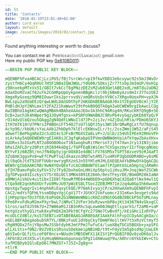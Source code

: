 ```yaml
---
id: 53
title: 'Contacts'
date: '2018-01-19T23:01:40+01:00'
author: Lord_evron
layout: default
image: /assets/images/2018/02/contact.jpg
---
```


Found anything interesting or worth to discuss?

You can contact me at: <span style="color: grey;">  **Petricca**(doot)**Luca**(aat) **gmail.com** </span>  
Here my public PGP key [0x610BD011](https://lukemainframe.top/assets/0x610BD011.asc):

<pre style="font-size: 10pt; color: green; overflow-x: auto; max-width: 520px">
—–BEGIN PGP PUBLIC KEY BLOCK—– 

mQENBFhFva4BCACjLciPU5/fBj7srcWsrvp19fkwYDDS3ebcuywc92s5mJ3WvOr2
zystfH6Cy4QqR0Uc7H5F1N0aIQWJWUL/YdG00/SOkvjZr77txbpJmImUP/0xH1pj
z98nxekpMT+Vx5I/GBIt7vkCcT6gPNzzDEZsMZub03GelABE2xdL/m8Tdu2aDN2W
AdaXDoMZvaCf62ufk2CGHRpUpUykpnenBBgKclzl9bj6Bm6yAzv8mIr37fo2OEZy
XmgxRyGseqz9QM8IOuwrIks2prrvvdV/xmQRsUsDcVV0Cs7XRgv0UoxPH+vpXJNs
BwLspu2a9UaEEzQrqwLWdLDAnUOthyF2mKGDABEBAAG0J0x1Y2EgUGV0cmljY2Eg
PHBldHJpY2NhLmx1Y2FAZ21haWwuY29tPokBOQQTAQgAIwUCWEW9rgIbAwcLCQgH
AwIBBhUIAgkKCwQWAgMBAh4BAheAAAoJEGv3A3hhC9ARsg4H/RKucKRfQ9gB+5E0
DcB+2wch3k4hWper9g3JOyHfgnx+kPSRFU9WABNJC9RvPb4vyGqzybKE68YpQ/Pe
rO14dvUlbQzou5OAggZgN4QdtLWNuIld7JP+2ziJv/+GZjOuLhRla/PDmU6SKYJR
ItH7mTK10rU7PNrsIP8BOniFf54OJTsU7lGQYJ5ys3WtI6rQRwRgCxtfU78qnupY
AcYp96//kbU6/sYaLAAb12hbDph7klElcEKWswILr/tc/2ssZWmj1W52/aFjS45D
aDweflBePkgAReZ2cSzDI4cSJFxBrMGXVZa6LvP+J/GlD/z54UhIPEe92RHoVFHl
sLArkAy5AQ0EWEW9rgEIAK6sJC3gfqKabpUIPVmnQWBWdmVpiAfkYqw2bAsXHxvx
GUORxs3oIGxPLNT2o8OO8O6oxT1N1woghuRitMersnTJjT47Xw+Jry131N3jibeg
bRa1ZAFLDry20PztiRI694kADg1/TGPFEqBiWiCmcTCVSgxzUyrIIrTUgcgNUeUC
NYYvF1z6BZBt/nnJfN4Op5yjgrOOX0Ie4dBClFV76SM5xTSPT50zveV9zRJAaFTw
3Zo8AK3ggxPs8+wFfCPwPTsqldkaxzn3RDTwtAMS7iu4RVP3gbOODR4BO+y6sME5
Jit8qGkJtdT92UFfUUbrowrygRXznSJn55YHleHJHLEAEQEAAYkBHwQYAQgACQUC
WEW9rgIbDAAKCRBr9wN4YQvQEefzCACUBBdWTECam7lPZpHtGSLm5HptqjARmRni
yfIH7BamvPgOcXyFU+57z7Fy82bxhoGnLHHiXp56ptu1iHsuJM+JnqjWaYZSCWkG
ZgfDPvpx03IszkycV7SrXOiOCl3MKm3891E26mh/0esTFeyrDE/BGmOM28kIaNAY
a0MWjAiVAUv4uitibxIID8lfbnwRfME644WObD9+pGD6XhqCd2Qa6YlNx94wl1QO
CtQa9dE2qnkRdXUrfvG9MvJU97pWzES8LTSoc2ZEBJM97IeJzq4w0GpIhk6wom5c
mpvXgvTwpgrIvi4nphkRiEqxyCEQE/P76mhIvyojCP/o2HXwAXm9uQENBFhFvpIB
CAC2/mdYsfQFHLYssmD0gvVgjCgV17TrJGtKY2VkFuomcr23IeKw+3exgets9AdS
IjHPppVpvfDz3fE0/EoPoQkZG1NN6WeWNbicKHZzd9GtOGdBZ0BCkP5GTUMLnayk
YPe6P+vFdkuM2m+PXyrbwL7iNMvCl2VFer3dvRzwvnbP8ujKt3436TN4vGkxgCCK
S1ros/aaTdJ59k7U+ZTW06aM1J1B3nRhcSqLowmO0JNqEtlsyarkS/f2aME+vaME
heYgXzuthyQ1ztwk8xyPAEK2m3Pkt0CfgYc27SNe7CwBvdfj/kEiGHciIxRYPy/L
HcoDLCZdBlz/ks575EB7ixOTABEBAAGJAR8EGAEIAAkFAlhFvpICGyAACgkQa/cD
eGEL0BFABAgAobubSRTYL/8NKzFuUC2dVbyCkyTDmNFHo1ltHV7t5xRzVCtmyf5e
cRgN9QDx2fnjY8psMwJSSbtdyhKJmtFPmJfwfuC4/luoXBqTUCU5BOXb+yxpSFGY
wlLXLSts+f0N2/8VZV01sSRsnuSOekmeipNB1HD/t9t+FdyVIm5gbsd9pjUaLEk/
q6VIwGrQLfitLceF0F0ncx+NUudnlMB5EWFX11KISY1PrQGBIF0Qv0zoDK6alJvt
/AFbtB2zK3X5LvlXyHsqN6HaoGgunoqv5PgI1dAWuwqY9u/A0hrcmYkbIWv+CtUD
tufMIBDybIGluEpO6l7MNZGT+7J5Z+Zg8g==
=tlrR
—–END PGP PUBLIC KEY BLOCK—–
</pre>
